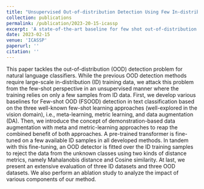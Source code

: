 ```yaml
---
title: "Unsupervised Out-of-distribution Detection Using Few In-distribution Samples"
collection: publications
permalink: /publication/2023-20-15-icassp
excerpt: 'A state-of-the-art baseline for few shot out-of-distribution detection in NLP.'
date: 2023-02-15
venue: 'ICASSP'
paperurl: ''
citation: ''
---
```


This paper tackles the out-of-distribution (OOD) detection
problem for natural language classifiers. While the previous
OOD detection methods require large-scale in-distribution
(ID) training data, we attack this problem from the few-shot
perspective in an unsupervised manner where the training
relies on only a few samples from ID data. First, we develop
various baselines for Few-shot OOD (FSOOD) detection in
text classification based on the three well-known few-shot
learning approaches (well-explored in the vision domain), i.e.,
meta-learning, metric learning, and data augmentation (DA).
Then, we introduce the concept of demonstration-based data
augmentation with meta and metric-learning approaches to
reap the combined benefit of both approaches. A pre-trained
transformer is fine-tuned on a few available ID samples in all
developed methods. In tandem with this fine-tuning, an OOD
detector is fitted over the ID training samples to reject the data
from the unknown classes using two kinds of distance metrics,
namely Mahalanobis distance and Cosine similarity. At last,
we present an extensive evaluation of three ID datasets and
three OOD datasets. We also perform an ablation study to
analyze the impact of various components of our method.